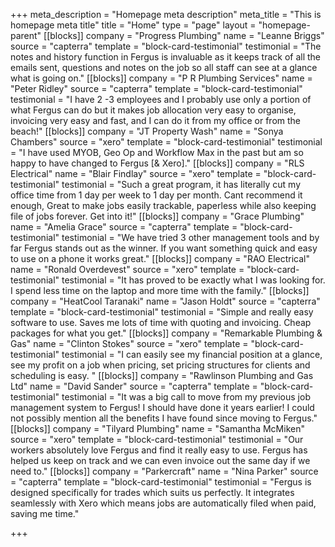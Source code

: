 +++
meta_description = "Homepage meta description"
meta_title = "This is homepage meta title"
title = "Home"
type = "page"
layout = "homepage-parent"
[[blocks]]
company = "Progress Plumbing"
name = "Leanne Briggs"
source = "capterra"
template = "block-card-testimonial"
testimonial = "The notes and history function in Fergus is invaluable as it keeps track of all the emails sent, questions and notes on the job so all staff can see at a glance what is going on."
[[blocks]]
company = "P R Plumbing Services"
name = "Peter Ridley"
source = "capterra"
template = "block-card-testimonial"
testimonial = "I have 2 -3 employees and I probably use only a portion of what Fergus can do but it makes job allocation very easy to organise, invoicing very easy and fast, and I can do it from my office or from the beach!"
[[blocks]]
company = "JT Property Wash"
name = "Sonya Chambers"
source = "xero"
template = "block-card-testimonial"
testimonial = "I have used MYOB, Geo Op and Workflow Max in the past but am so happy to have changed to Fergus [& Xero]."
[[blocks]]
company = "RLS Electrical"
name = "Blair Findlay"
source = "xero"
template = "block-card-testimonial"
testimonial = "Such a great program, it has literally cut my office time from 1 day per week to 1 day per month. Cant recommend it enough, Great to make jobs easily trackable, paperless while also keeping file of jobs forever. Get into it!"
[[blocks]]
company = "Grace Plumbing"
name = "Amelia Grace"
source = "capterra"
template = "block-card-testimonial"
testimonial = "We have tried 3 other management tools and by far Fergus stands out as the winner. If you want something quick and easy to use on a phone it works great."
[[blocks]]
company = "RAO Electrical"
name = "Ronald Overdevest"
source = "xero"
template = "block-card-testimonial"
testimonial = "It has proved to be exactly what I was looking for. I spend less time on the laptop and more time with the family."
[[blocks]]
company = "HeatCool Taranaki"
name = "Jason Holdt"
source = "capterra"
template = "block-card-testimonial"
testimonial = "Simple and really easy software to use. Saves me lots of time with quoting and invoicing. Cheap packages for what you get."
[[blocks]]
company = "Remarkable Plumbing & Gas"
name = "Clinton Stokes"
source = "xero"
template = "block-card-testimonial"
testimonial = "I can easily see my financial position at a glance, see my profit on a job when pricing, set pricing structures for clients and scheduling is easy. "
[[blocks]]
company = "Rawlinson Plumbing and Gas Ltd"
name = "David Sander"
source = "capterra"
template = "block-card-testimonial"
testimonial = "It was a big call to move from my previous job management system to Fergus! I should have done it years earlier! I could not possibly mention all the benefits I have found since moving to Fergus."
[[blocks]]
company = "Tilyard Plumbing"
name = "Samantha McMiken"
source = "xero"
template = "block-card-testimonial"
testimonial = "Our workers absolutely love Fergus and find it really easy to use. Fergus has helped us keep on track and we can even invoice out the same day if we need to."
[[blocks]]
company = "Parkercraft"
name = "Nina Parker"
source = "capterra"
template = "block-card-testimonial"
testimonial = "Fergus is designed specifically for trades which suits us perfectly. It integrates seamlessly with Xero which means jobs are automatically filed when paid, saving me time."

+++
